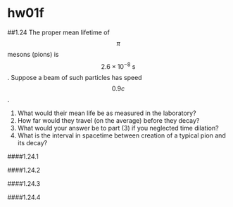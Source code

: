 # **hw01f**

##1.24
The proper mean lifetime of $$\pi$$ mesons (pions) is $$2.6\times10^{-8}\:\text{s}$$.  Suppose a beam of such particles has speed $$0.9c$$. 
1. What would their mean life be as measured in the laboratory?
2. How far would they travel (on the average) before they decay?
3. What would your answer be to part (3) if you neglected time dilation?  
4. What is the interval in spacetime between creation of a typical pion and its decay?

####1.24.1

####1.24.2

####1.24.3

####1.24.4


